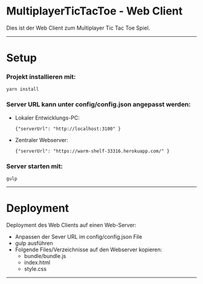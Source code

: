 # MultiplayerTicTacToe - Web Client

Dies ist der Web Client zum Multiplayer Tic Tac Toe Spiel.

----------

# Setup

### Projekt installieren mit:

  ``yarn install ``

### Server URL kann unter config/config.json angepasst werden:

- Lokaler Entwicklungs-PC:

    ``{"serverUrl": "http://localhost:3100" } ``

- Zentraler Webserver:

  ``{"serverUrl": "https://warm-shelf-33316.herokuapp.com/" } ``

### Server starten mit:

  ``gulp ``

----------

# Deployment

Deployment des Web Clients auf einen Web-Server:

- Anpassen der Sever URL im config/config.json File
- gulp ausführen
- Folgende Files/Verzeichnisse auf den Webserver kopieren:
  - bundle/bundle.js
  - index.html
  - style.css

----------
